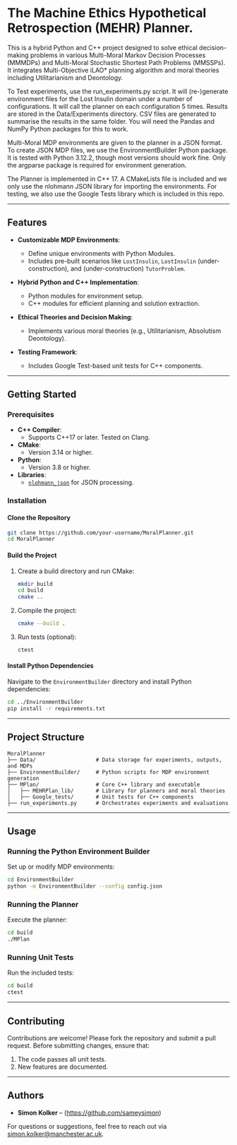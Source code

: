 # The Machine Ethics Hypothetical Retrospection (MEHR) Planner.

This is a hybrid Python and C++ project designed to solve ethical decision-making problems in various Multi-Moral Markov Decision Processes (MMMDPs) and Multi-Moral Stochastic Shortest Path Problems (MMSSPs). It integrates Multi-Objective iLAO* planning algorithm and moral theories including Utilitarianism and Deontology.

To Test experiments, use the run_experiments.py script.
It will (re-)generate environment files for the Lost Insulin domain under a number of configurations. It will call the planner on each configuration 5 times. Results are stored in the Data/Experiments directory. CSV files are generated to summarise the results in the same folder. You will need the Pandas and NumPy Python packages for this to work.

Multi-Moral MDP environments are given to the planner in a JSON format. To create JSON MDP files, we use the EnvironmentBuilder Python package. It is tested with Python 3.12.2, though most versions should work fine. Only the argparse package is required for environment generation.

The Planner is implemented in C++ 17. A CMakeLists file is included and we only use the nlohmann JSON library for importing the environments. For testing, we also use the Google Tests library which is included in this repo.

---

## Features

- **Customizable MDP Environments**:
  - Define unique environments with Python Modules.
  - Includes pre-built scenarios like `LostInsulin`, `LostInsulin` (under-construction), and (under-construction) `TutorProblem`. 

- **Hybrid Python and C++ Implementation**:
  - Python modules for environment setup.
  - C++ modules for efficient planning and solution extraction.

- **Ethical Theories and Decision Making**:
  - Implements various moral theories (e.g., Utilitarianism, Absolutism Deontology).

- **Testing Framework**:
  - Includes Google Test-based unit tests for C++ components.

---

## Getting Started

### Prerequisites

- **C++ Compiler**:
  - Supports C++17 or later. Tested on Clang.
- **CMake**:
  - Version 3.14 or higher.
- **Python**:
  - Version 3.8 or higher.
- **Libraries**:
  - [`nlohmann_json`](https://github.com/nlohmann/json) for JSON processing.

### Installation

#### Clone the Repository

```bash
git clone https://github.com/your-username/MoralPlanner.git
cd MoralPlanner
```

#### Build the Project

1. Create a build directory and run CMake:

   ```bash
   mkdir build
   cd build
   cmake ..
   ```

2. Compile the project:

   ```bash
   cmake --build .
   ```

3. Run tests (optional):

   ```bash
   ctest
   ```

#### Install Python Dependencies

Navigate to the `EnvironmentBuilder` directory and install Python dependencies:

```bash
cd ../EnvironmentBuilder
pip install -r requirements.txt
```

---

## Project Structure

```
MoralPlanner
├── Data/                   # Data storage for experiments, outputs, and MDPs
├── EnvironmentBuilder/     # Python scripts for MDP environment generation
├── MPlan/                  # Core C++ library and executable
│   ├── MEHRPlan_lib/       # Library for planners and moral theories
│   ├── Google_tests/       # Unit tests for C++ components
├── run_experiments.py      # Orchestrates experiments and evaluations
```

---

## Usage

### Running the Python Environment Builder

Set up or modify MDP environments:

```bash
cd EnvironmentBuilder
python -m EnvironmentBuilder --config config.json
```

### Running the Planner

Execute the planner:

```bash
cd build
./MPlan
```

### Running Unit Tests

Run the included tests:

```bash
cd build
ctest
```

---

## Contributing

Contributions are welcome! Please fork the repository and submit a pull request. Before submitting changes, ensure that:

1. The code passes all unit tests.
2. New features are documented.


---

## Authors

- **Simon Kolker** – (https://github.com/sameysimon)

For questions or suggestions, feel free to reach out via [simon.kolker@manchester.ac.uk](mailto:simon.kolker@manchester.ac.uk).
```
